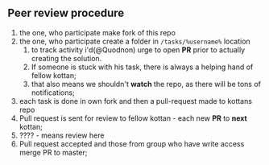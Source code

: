 ## Peer review procedure

1. the one, who participate make fork of this repo
1. the one, who participate create a folder in `/tasks/%username%` location
    1. to track activity i'd(@Quodnon) urge to open **PR** prior to actually creating the solution.
    1. If someone is stuck with his task, there is always a helping hand of fellow kottan;
    1. that also means we shouldn't **watch** the repo, as there will be tons of notifications;
1. each task is done in own fork and then a pull-request made to kottans repo
1. Pull request is sent for review to fellow kottan - each new **PR** to **next** kottan;
1. ???? - means review here
1. Pull request accepted and those from group who have write access merge PR to master;